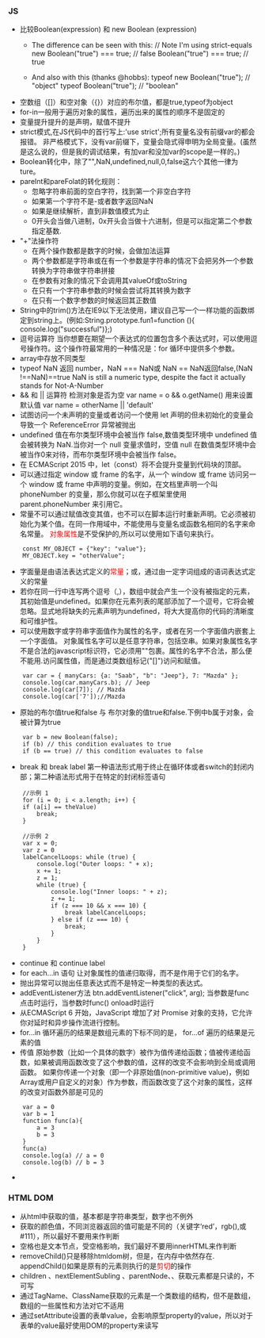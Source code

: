 ### JS
- 比较Boolean(expression) 和 new Boolean (expression)
    - The difference can be seen with this:
    // Note I'm using strict-equals
    new Boolean("true") === true; // false
    Boolean("true") === true; // true

    - And also with this (thanks @hobbs):
    typeof new Boolean("true"); // "object"
    typeof Boolean("true"); // "boolean"
- 空数组（[]）和空对象（{}）对应的布尔值，都是true,typeof为object
- for-in一般用于遍历对象的属性，遍历出来的属性的顺序不是固定的
- 变量提升提升的是声明，赋值不提升
- strict模式,在JS代码中的首行写上:'use strict';所有变量名没有前缀var的都会报错。
非严格模式下，没有var前缀下，变量会隐式得申明为全局变量。(虽然是这么说的，但是我的调试结果，有加var和没加var的scope是一样的。)
- Boolean转化中，除了"",NaN,undefined,null,0,false这六个其他一律为ture。
- pareInt和pareFolat的转化规则：
    - 忽略字符串前面的空白字符，找到第一个非空白字符
    - 如果第一个字符不是-或者数字返回NaN
    - 如果是继续解析，直到非数值模式为止
    - 0开头会当做八进制，0x开头会当做十六进制，但是可以指定第二个参数指定基数.
- "+"法操作符
    - 在两个操作数都是数字的时候，会做加法运算
    - 两个参数都是字符串或在有一个参数是字符串的情况下会把另外一个参数转换为字符串做字符串拼接
    - 在参数有对象的情况下会调用其valueOf或toString
    - 在只有一个字符串参数的时候会尝试将其转换为数字
    - 在只有一个数字参数的时候返回其正数值
- String中的trim()方法在IE9以下无法使用，建议自己写一个一样功能的函数绑定到string上。(例如:String.prototype.fun1=function (){ console.log("successful")};)
- 逗号运算符
    当你想要在期望一个表达式的位置包含多个表达式时，可以使用逗号操作符。这个操作符最常用的一种情况是：for 循环中提供多个参数。
- array中存放不同类型
- typeof NaN 返回 number，NaN === NaN或 NaN == NaN返回false,(NaN !==NaN)==true
    NaN is still a numeric type, despite the fact it actually stands for Not-A-Number 
- && 和 || 运算符
    检测对象是否为空 var name = o && o.getName()
    用来设置默认值 var name = otherName || 'default'
- 试图访问一个未声明的变量或者访问一个使用 let 声明的但未初始化的变量会导致一个 ReferenceError 异常被抛出
- undefined 值在布尔类型环境中会被当作 false,数值类型环境中 undefined 值会被转换为 NaN.当你对一个 null 变量求值时，空值 null 在数值类型环境中会被当作0来对待，而布尔类型环境中会被当作 false。
- 在 ECMAScript 2015 中，let（const）将不会提升变量到代码块的顶部。
- 可以通过指定 window 或 frame 的名字，从一个 window 或 frame 访问另一个 window 或 frame 中声明的变量。例如，在文档里声明一个叫 phoneNumber 的变量，那么你就可以在子框架里使用 parent.phoneNumber 来引用它。
- 常量不可以通过赋值改变其值，也不可以在脚本运行时重新声明。它必须被初始化为某个值。在同一作用域中，不能使用与变量名或函数名相同的名字来命名常量。
    <font color='red'>对象属性</font>是不受保护的,所以可以使用如下语句来执行。
```
    const MY_OBJECT = {"key": "value"};
    MY_OBJECT.key = "otherValue";
```
- 字面量是由语法表达式定义的<font color='red'>常量</font>；或，通过由一定字词组成的语词表达式定义的常量
- 若你在同一行中连写两个逗号（,），数组中就会产生一个没有被指定的元素，其初始值是undefined。如果你在元素列表的尾部添加了一个逗号，它将会被忽略。显式地将缺失的元素声明为undefined，将大大提高你的代码的清晰度和可维护性。
- 可以使用数字或字符串字面值作为属性的名字，或者在另一个字面值内嵌套上一个字面值。
    对象属性名字可以是任意字符串，包括空串。如果对象属性名字不是合法的javascript标识符，它必须用""包裹。属性的名字不合法，那么便不能用.访问属性值，而是通过类数组标记("[]")访问和赋值。
```
    var car = { manyCars: {a: "Saab", "b": "Jeep"}, 7: "Mazda" };
    console.log(car.manyCars.b); // Jeep
    console.log(car[7]); // Mazda
    console.log(car['7']);//Mazda
```
- 原始的布尔值true和false 与 布尔对象的值true和false.下例中b属于对象，会被计算为true
```
    var b = new Boolean(false);
    if (b) // this condition evaluates to true
    if (b == true) // this condition evaluates to false
```
- break 和 break label 
    第一种语法形式用于终止在循环体或者switch的封闭内部；第二种语法形式用于在特定的封闭标签语句
```
    //示例 1
    for (i = 0; i < a.length; i++) {
    if (a[i] == theValue)
        break;
    }
```
```
    //示例 2
    var x = 0;
    var z = 0
    labelCancelLoops: while (true) {
        console.log("Outer loops: " + x);
        x += 1;
        z = 1;
        while (true) {
            console.log("Inner loops: " + z);
            z += 1;
            if (z === 10 && x === 10) {
                break labelCancelLoops;
            } else if (z === 10) {
                break;
            }
        }
    }
```
- continue 和 continue label
- for each...in 语句 让对象属性的值递归取得，而不是作用于它们的名字。
- 抛出异常可以抛出任意表达式而不是特定一种类型的表达式。
- addEventListener方法 btn.addEventListener("click", arg); 当参数是func 点击时运行，当参数时func() onload时运行
- 从ECMAScript 6 开始，JavaScript 增加了对 Promise 对象的支持，它允许你对延时和异步操作流进行控制。
- for...in 循环遍历的结果是数组元素的下标不同的是， for...of 遍历的结果是元素的值
- 传值 原始参数（比如一个具体的数字）被作为值传递给函数；值被传递给函数，如果被调用函数改变了这个参数的值，这样的改变不会影响到全局或调用函数。
    如果你传递一个对象（即一个非原始值(non-primitive value)，例如Array或用户自定义的对象）作为参数，而函数改变了这个对象的属性，这样的改变对函数外部是可见的
```
    var a = 0
    var b = 1
    function func(a){
        a = 3
        b = 3
    }
    func(a)
    console.log(a) // a = 0
    console.log(b) // b = 3
```
- 




### HTML DOM
- 从html中获取的值，基本都是字符串类型，数字也不例外
- 获取的颜色值，不同浏览器返回的值可能是不同的（关键字‘red’，rgb(),或#111），所以最好不要用来作判断
- 空格也是文本节点，受空格影响，我们最好不要用innerHTML来作判断
-  removeChild()只是移除htmldom树，但是，在内存中依然存在. appendChild()如果是原有的元素则执行的是<font color='red'>剪切</font>的操作
- children 、nextElementSubling 、parentNode、、获取元素都是只读的，不可写
- 通过TagName、ClassName获取的元素是一个类数组的结构，但不是数组，数组的一些属性和方法对它不适用
- 通过setAttribute设置的表单value，会影响原型property的value，所以对于表单的value最好使用DOM的property来读写

